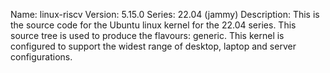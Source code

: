 Name:    linux-riscv
Version: 5.15.0
Series:  22.04 (jammy)
Description:
    This is the source code for the Ubuntu linux kernel for the 22.04 series. This
    source tree is used to produce the flavours: generic.
    This kernel is configured to support the widest range of desktop, laptop and
    server configurations.
